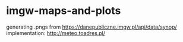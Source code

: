 # imgw-maps-and-plots

generating .pngs from https://danepubliczne.imgw.pl/api/data/synop/
implementation: http://meteo.toadres.pl/
